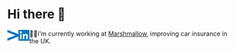 # Hi there 👋

<a href="https://www.lapostoj.fr" target="_blank" rel="noopener noreferrer">
  <img align="left" alt="lapostoj.fr" width="25px" src="assets/lapostoj-logo.svg" />
</a>

<a href="https://www.linkedin.com/in/jeromelapostolet/" target="_blank" rel="noopener noreferrer">
  <img align="left"  alt="LinkedIn logo" width="25px" src="assets/linkedin-logo.svg" />
</a>

👨‍💻I'm currently working at [Marshmallow](https://marshmallow.com/), improving car insurance in the UK.
